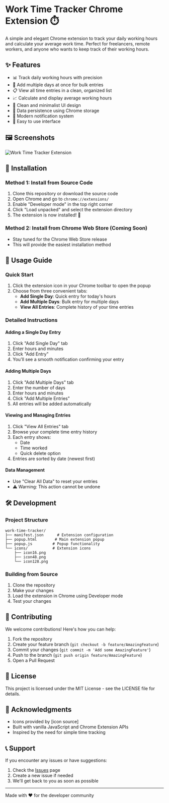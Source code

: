 # Work Time Tracker Chrome Extension ⏱️

A simple and elegant Chrome extension to track your daily working hours and calculate your average work time. Perfect for freelancers, remote workers, and anyone who wants to keep track of their working hours.

## ✨ Features

- 📊 Track daily working hours with precision
- 📅 Add multiple days at once for bulk entries
- 📋 View all time entries in a clean, organized list
- 📈 Calculate and display average working hours
- 🎨 Clean and minimalist UI design
- 💾 Data persistence using Chrome storage
- 🔔 Modern notification system
- 🎯 Easy to use interface

## 🖼️ Screenshots

![Work Time Tracker Extension](screenshots/Screenshot%202025-03-26%20at%208.32.49%20PM.png)

## 🚀 Installation

### Method 1: Install from Source Code
1. Clone this repository or download the source code
2. Open Chrome and go to `chrome://extensions/`
3. Enable "Developer mode" in the top right corner
4. Click "Load unpacked" and select the extension directory
5. The extension is now installed! 🎉

### Method 2: Install from Chrome Web Store (Coming Soon)
- Stay tuned for the Chrome Web Store release
- This will provide the easiest installation method

## 📖 Usage Guide

### Quick Start
1. Click the extension icon in your Chrome toolbar to open the popup
2. Choose from three convenient tabs:
   - **Add Single Day**: Quick entry for today's hours
   - **Add Multiple Days**: Bulk entry for multiple days
   - **View All Entries**: Complete history of your time entries

### Detailed Instructions

#### Adding a Single Day Entry
1. Click "Add Single Day" tab
2. Enter hours and minutes
3. Click "Add Entry"
4. You'll see a smooth notification confirming your entry

#### Adding Multiple Days
1. Click "Add Multiple Days" tab
2. Enter the number of days
3. Enter hours and minutes
4. Click "Add Multiple Entries"
5. All entries will be added automatically

#### Viewing and Managing Entries
1. Click "View All Entries" tab
2. Browse your complete time entry history
3. Each entry shows:
   - Date
   - Time worked
   - Quick delete option
4. Entries are sorted by date (newest first)

#### Data Management
- Use "Clear All Data" to reset your entries
- ⚠️ Warning: This action cannot be undone

## 🛠️ Development

### Project Structure
```
work-time-tracker/
├── manifest.json      # Extension configuration
├── popup.html        # Main extension popup
├── popup.js         # Popup functionality
└── icons/           # Extension icons
    ├── icon16.png
    ├── icon48.png
    └── icon128.png
```

### Building from Source
1. Clone the repository
2. Make your changes
3. Load the extension in Chrome using Developer mode
4. Test your changes

## 🤝 Contributing

We welcome contributions! Here's how you can help:

1. Fork the repository
2. Create your feature branch (`git checkout -b feature/AmazingFeature`)
3. Commit your changes (`git commit -m 'Add some AmazingFeature'`)
4. Push to the branch (`git push origin feature/AmazingFeature`)
5. Open a Pull Request

## 📄 License

This project is licensed under the MIT License - see the LICENSE file for details.

## 🙏 Acknowledgments

- Icons provided by [icon source]
- Built with vanilla JavaScript and Chrome Extension APIs
- Inspired by the need for simple time tracking

## 📞 Support

If you encounter any issues or have suggestions:
1. Check the [Issues](https://github.com/yourusername/work-time-tracker/issues) page
2. Create a new issue if needed
3. We'll get back to you as soon as possible

---

Made with ❤️ for the developer community
